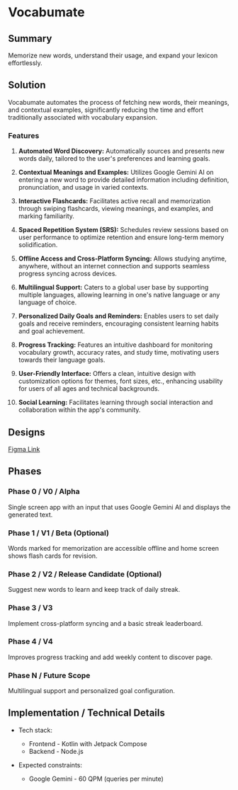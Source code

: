 # Vocabumate

## Summary

Memorize new words, understand their usage, and expand your lexicon effortlessly.

## Solution

Vocabumate automates the process of fetching new words, their meanings, and contextual examples, significantly reducing the time and effort traditionally associated with vocabulary expansion.

### Features

1. **Automated Word Discovery:** Automatically sources and presents new words daily, tailored to the user's preferences and learning goals.

2. **Contextual Meanings and Examples:** Utilizes Google Gemini AI on entering a new word to provide detailed information including definition, pronunciation, and usage in varied contexts.

3. **Interactive Flashcards:** Facilitates active recall and memorization through swiping flashcards, viewing meanings, and examples, and marking familiarity.

4. **Spaced Repetition System (SRS):** Schedules review sessions based on user performance to optimize retention and ensure long-term memory solidification.

5. **Offline Access and Cross-Platform Syncing:** Allows studying anytime, anywhere, without an internet connection and supports seamless progress syncing across devices.

6. **Multilingual Support:** Caters to a global user base by supporting multiple languages, allowing learning in one's native language or any language of choice.

7. **Personalized Daily Goals and Reminders:** Enables users to set daily goals and receive reminders, encouraging consistent learning habits and goal achievement.

8. **Progress Tracking:** Features an intuitive dashboard for monitoring vocabulary growth, accuracy rates, and study time, motivating users towards their language goals.

9. **User-Friendly Interface:** Offers a clean, intuitive design with customization options for themes, font sizes, etc., enhancing usability for users of all ages and technical backgrounds.

10. **Social Learning:** Facilitates learning through social interaction and collaboration within the app's community.

## Designs

[Figma Link](https://www.figma.com/file/naRB583z9oNflnVXseW9qN/Vocabumate?type=design&node-id=0%3A1&mode=design&t=ryVDLteKr67FSuQG-1)

## Phases

### Phase 0 / V0 / Alpha

Single screen app with an input that uses Google Gemini AI and displays the generated text.

### Phase 1 / V1 / Beta (Optional)

Words marked for memorization are accessible offline and home screen shows flash cards for revision.

### Phase 2 / V2 / Release Candidate (Optional)

Suggest new words to learn and keep track of daily streak.

### Phase 3 / V3

Implement cross-platform syncing and a basic streak leaderboard.

### Phase 4 / V4

Improves progress tracking and add weekly content to discover page.

### Phase N / Future Scope

Multilingual support and personalized goal configuration.

## Implementation / Technical Details

- Tech stack:

  - Frontend - Kotlin with Jetpack Compose
  - Backend - Node.js

- Expected constraints:
  - Google Gemini - 60 QPM (queries per minute)
